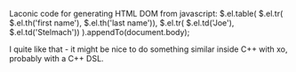 
Laconic code for generating HTML DOM from javascript:
$.el.table(
  $.el.tr(
    $.el.th('first name'),
    $.el.th('last name')),
  $.el.tr(
    $.el.td('Joe'),
    $.el.td('Stelmach'))
).appendTo(document.body);

I quite like that - it might be nice to do something similar inside C++ with xo, probably with a C++ DSL.
